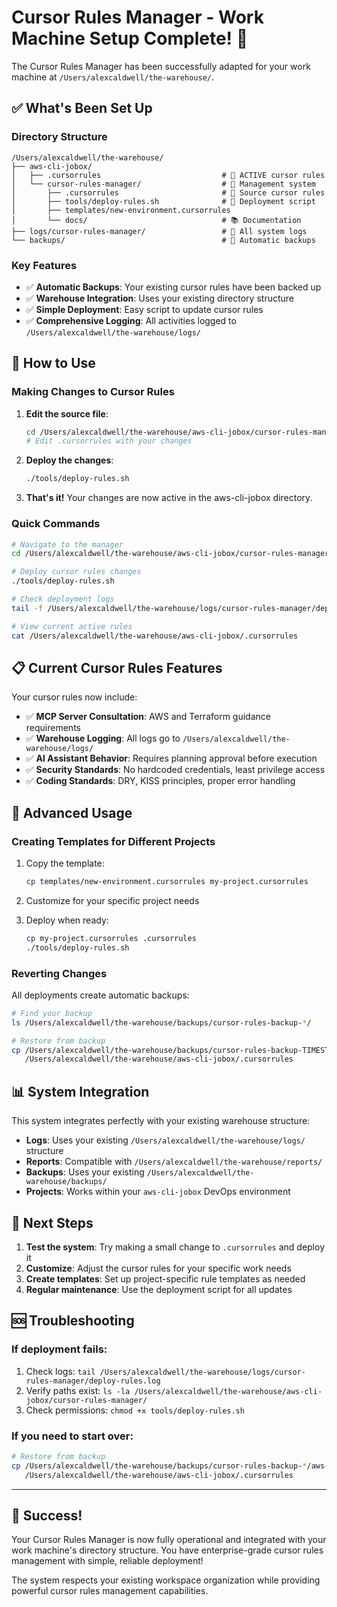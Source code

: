 # Cursor Rules Manager - Work Machine Setup Complete! 🎉

The Cursor Rules Manager has been successfully adapted for your work machine at `/Users/alexcaldwell/the-warehouse/`.

## ✅ What's Been Set Up

### Directory Structure
```
/Users/alexcaldwell/the-warehouse/
├── aws-cli-jobox/
│   ├── .cursorrules                           # 🎯 ACTIVE cursor rules
│   └── cursor-rules-manager/                  # 📁 Management system
│       ├── .cursorrules                       # 📄 Source cursor rules
│       ├── tools/deploy-rules.sh              # 🚀 Deployment script
│       ├── templates/new-environment.cursorrules
│       └── docs/                              # 📚 Documentation
├── logs/cursor-rules-manager/                 # 📝 All system logs
└── backups/                                   # 💾 Automatic backups
```

### Key Features
- ✅ **Automatic Backups**: Your existing cursor rules have been backed up
- ✅ **Warehouse Integration**: Uses your existing directory structure
- ✅ **Simple Deployment**: Easy script to update cursor rules
- ✅ **Comprehensive Logging**: All activities logged to `/Users/alexcaldwell/the-warehouse/logs/`

## 🚀 How to Use

### Making Changes to Cursor Rules
1. **Edit the source file**:
   ```bash
   cd /Users/alexcaldwell/the-warehouse/aws-cli-jobox/cursor-rules-manager
   # Edit .cursorrules with your changes
   ```

2. **Deploy the changes**:
   ```bash
   ./tools/deploy-rules.sh
   ```

3. **That's it!** Your changes are now active in the aws-cli-jobox directory.

### Quick Commands
```bash
# Navigate to the manager
cd /Users/alexcaldwell/the-warehouse/aws-cli-jobox/cursor-rules-manager

# Deploy cursor rules changes
./tools/deploy-rules.sh

# Check deployment logs
tail -f /Users/alexcaldwell/the-warehouse/logs/cursor-rules-manager/deploy-rules.log

# View current active rules
cat /Users/alexcaldwell/the-warehouse/aws-cli-jobox/.cursorrules
```

## 📋 Current Cursor Rules Features

Your cursor rules now include:
- ✅ **MCP Server Consultation**: AWS and Terraform guidance requirements
- ✅ **Warehouse Logging**: All logs go to `/Users/alexcaldwell/the-warehouse/logs/`
- ✅ **AI Assistant Behavior**: Requires planning approval before execution
- ✅ **Security Standards**: No hardcoded credentials, least privilege access
- ✅ **Coding Standards**: DRY, KISS principles, proper error handling

## 🔧 Advanced Usage

### Creating Templates for Different Projects
1. Copy the template:
   ```bash
   cp templates/new-environment.cursorrules my-project.cursorrules
   ```

2. Customize for your specific project needs

3. Deploy when ready:
   ```bash
   cp my-project.cursorrules .cursorrules
   ./tools/deploy-rules.sh
   ```

### Reverting Changes
All deployments create automatic backups:
```bash
# Find your backup
ls /Users/alexcaldwell/the-warehouse/backups/cursor-rules-backup-*/

# Restore from backup
cp /Users/alexcaldwell/the-warehouse/backups/cursor-rules-backup-TIMESTAMP/aws-cli-jobox-cursorrules.backup \
   /Users/alexcaldwell/the-warehouse/aws-cli-jobox/.cursorrules
```

## 📊 System Integration

This system integrates perfectly with your existing warehouse structure:
- **Logs**: Uses your existing `/Users/alexcaldwell/the-warehouse/logs/` structure
- **Reports**: Compatible with `/Users/alexcaldwell/the-warehouse/reports/`
- **Backups**: Uses your existing `/Users/alexcaldwell/the-warehouse/backups/` 
- **Projects**: Works within your `aws-cli-jobox` DevOps environment

## 🎯 Next Steps

1. **Test the system**: Try making a small change to `.cursorrules` and deploy it
2. **Customize**: Adjust the cursor rules for your specific work needs  
3. **Create templates**: Set up project-specific rule templates as needed
4. **Regular maintenance**: Use the deployment script for all updates

## 🆘 Troubleshooting

### If deployment fails:
1. Check logs: `tail /Users/alexcaldwell/the-warehouse/logs/cursor-rules-manager/deploy-rules.log`
2. Verify paths exist: `ls -la /Users/alexcaldwell/the-warehouse/aws-cli-jobox/cursor-rules-manager/`
3. Check permissions: `chmod +x tools/deploy-rules.sh`

### If you need to start over:
```bash
# Restore from backup
cp /Users/alexcaldwell/the-warehouse/backups/cursor-rules-backup-*/aws-cli-jobox-cursorrules.backup \
   /Users/alexcaldwell/the-warehouse/aws-cli-jobox/.cursorrules
```

---

## 🎉 Success!

Your Cursor Rules Manager is now fully operational and integrated with your work machine's directory structure. You have enterprise-grade cursor rules management with simple, reliable deployment! 

The system respects your existing workspace organization while providing powerful cursor rules management capabilities.
